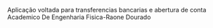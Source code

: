 Aplicação voltada para transferencias bancarias e abertura de conta
Academico De Engenharia Fisica-Raone Dourado